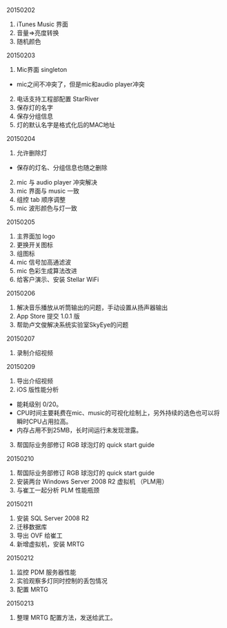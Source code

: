 
20150202

1. iTunes Music 界面
2. 音量=>亮度转换
3. 随机颜色

20150203

1. Mic界面 singleton
  - mic之间不冲突了，但是mic和audio player冲突
2. 电话支持工程部配置 StarRiver
3. 保存灯的名字
4. 保存分组信息
5. 灯的默认名字是格式化后的MAC地址

20150204

1. 允许删除灯
  - 保存的灯名、分组信息也随之删除
2. mic 与 audio player 冲突解决
3. mic 界面与 music 一致
4. 组控 tab 顺序调整
5. mic 波形颜色与灯一致

20150205

1. 主界面加 logo
2. 更换开关图标
3. 组图标
4. mic 信号加高通滤波
5. mic 色彩生成算法改进
6. 给客户演示、安装 Stellar WiFi

20150206

1. 解决音乐播放从听筒输出的问题，手动设置从扬声器输出
2. App Store 提交 1.0.1 版
3. 帮助卢文俊解决系统实验室SkyEye的问题

20150207

1. 录制介绍视频

20150209

1. 导出介绍视频
2. iOS 版性能分析
  - 能耗级别 0/20。
  - CPU时间主要耗费在mic、music的可视化绘制上，另外持续的选色也可以将瞬时CPU占用拉高。
  - 内存占用不到25MB，长时间运行未发现泄露。
3. 帮国际业务部修订 RGB 球泡灯的 quick start guide

20150210

1. 帮国际业务部修订 RGB 球泡灯的 quick start guide
2. 安装两台 Windows Server 2008 R2 虚拟机 （PLM用）
3. 与崔工一起分析 PLM 性能瓶颈

20150211

1. 安装 SQL Server 2008 R2
2. 迁移数据库
3. 导出 OVF 给崔工
4. 新增虚拟机，安装 MRTG

20150212

1. 监控 PDM 服务器性能
2. 实验观察多灯同时控制的丢包情况
3. 配置 MRTG

20150213

1. 整理 MRTG 配置方法，发送给武工。

[//]: # (comment)
